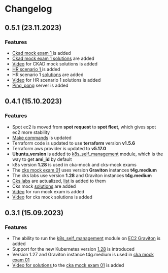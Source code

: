 # Changelog

## 0.5.1 (23.11.2023)
### Features
* [Ckad mock exam 1 ](..%2Ftasks%2Fckad%2Fmock%2F01) is added
* [Ckad mock exam 1 solutions](..%2Ftasks%2Fckad%2Fmock%2F01%2Fworker%2Ffiles%2Fsolutions) are added
* [Video](https://youtu.be/yQK7Ca8d-yw) for CKAD mock solutions is added 
* [HR scenario 1 ](..%2Ftasks%2Fhr%2Fmock%2F01) is added
* HR scenario 1 [solutions](..%2Ftasks%2Fhr%2Fmock%2F01%2Fworker%2Ffiles%2Fsolutions) are added 
* [Video](https://youtu.be/4CTC1jl8lxE) for HR scenario 1 solutions is added 
* [Ping_pong](..%2Fdocker%2Fping_pong) server is added 

## 0.4.1 (15.10.2023)
### Features
* Spot ec2 is moved  from **spot request** to  **spot fleet**, which gives spot ec2 more stability
* [Make commands](..%2FREADME.MD#command) is updated 
* Terraform code is updated  to use **terraform** version **v1.5.6** 
* Terraform aws provider is updated  to **v5.17.0**
* **Ubuntu_version** is added  to [k8s_self_management](..%2Fterraform%2Fmodules%2Fk8s_self_managment) module, which is the way to get **ami_id** by default 
* k8s version **1.28**  is used in cka-mock and cks-mock exams
* The [cks mock exam 01](..%2Ftasks%2Fcks%2Fmock%2F01)  uses version  **Graviton** instances **t4g.medium**
* The cks labs use version **1.28** and Graviton instances **t4g.medium**
* [Cks labs](..%2Ftasks%2Fcks%2Flabs) are actualized, [list](..%2Ftasks%2Fcks%2Flabs%2FREADME.MD) is added to them
* Cks mock [solutions](..%2Ftasks%2Fcks%2Fmock%2F01%2Fworker%2Ffiles%2Fsolutions)  are added  
* [Video](https://youtu.be/_GbsBOMaJ9Q) for run mock exam is added 
* [Video](https://youtu.be/I8CPwcGbrG8) for cks mock solutions is added 

## 0.3.1 (15.09.2023)
### Features
* The ability to run the [k8s_self_management](..%2Fterraform%2Fmodules%2Fk8s_self_managment) module on [EC2 Graviton](https://docs.aws.amazon.com/whitepapers/latest/aws-graviton-performance-testing/what-is-aws-graviton.html) is added
* Support for the new Kubernetes version [1.28](https://github.com/kubernetes/kubernetes/blob/master/CHANGELOG/CHANGELOG-1.28.md) is introduced 
* Version 1.27 and Graviton instance t4g.medium  is used in [cka mock exam 01](..%2Ftasks%2Fcka%2Fmock%2F01)
* [Video for solutions ](https://youtu.be/IZsqAPpbBxM)  to the [cka mock exam 01](..%2Ftasks%2Fcka%2Fmock%2F01) is added
